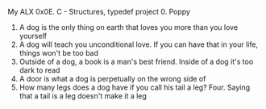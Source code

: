 My ALX 0x0E. C - Structures, typedef project
0. Poppy
1. A dog is the only thing on earth that loves you more than you love yourself
2. A dog will teach you unconditional love. If you can have that in your life, things won't be too bad
3. Outside of a dog, a book is a man's best friend. Inside of a dog it's too dark to read
4. A door is what a dog is perpetually on the wrong side of
5. How many legs does a dog have if you call his tail a leg? Four. Saying that a tail is a leg doesn't make it a leg
